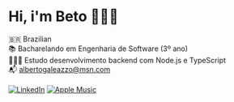 # Hi, i'm Beto 🙋🏻‍♂️

🇧🇷 Brazilian  
📚 Bacharelando em Engenharia de Software (3º ano)  
👨🏻‍💻 Estudo desenvolvimento backend com Node.js e TypeScript  
📬 albertogaleazzo@msn.com  
\
[![LinkedIn](https://img.shields.io/badge/linkedin-%230077B5.svg?style=for-the-badge&logo=linkedin&logoColor=white)](https://www.linkedin.com/in/albertogaleazzo) [![Apple Music](https://img.shields.io/badge/Apple_Music-9933CC?style=for-the-badge&logo=apple-music&logoColor=white)](https://music.apple.com/profile/albertogaleazzo)
